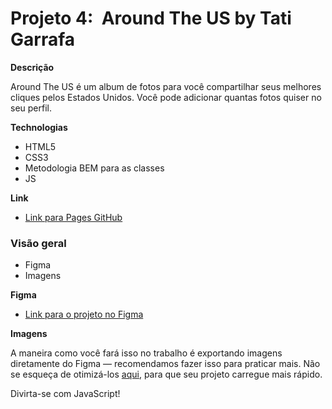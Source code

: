# Projeto 4:  Around The US by Tati Garrafa

**Descrição**

Around The US é um album de fotos para você compartilhar seus melhores cliques pelos Estados Unidos. Você pode adicionar quantas fotos quiser no seu perfil.

**Technologias**

- HTML5
- CSS3
- Metodologia BEM para as classes
- JS

**Link**

- [Link para Pages GitHub](https://garrafatati.github.io/web_project_3_ptbr/index.html)

### Visão geral

- Figma
- Imagens

**Figma**

- [Link para o projeto no Figma](https://www.figma.com/file/XfB6BSINvliub43JgKza1e/WEB.-Sprint-4.-Around-The-U.S.-desktop-%2B-mobile-pt)

**Imagens**

A maneira como você fará isso no trabalho é exportando imagens diretamente do Figma — recomendamos fazer isso para praticar mais. Não se esqueça de otimizá-los [aqui](https://tinypng.com/), para que seu projeto carregue mais rápido.

Divirta-se com JavaScript!
